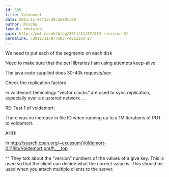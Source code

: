 ```yaml
---
id: 505
title: Voldemort
date: 2011-11-07T13:49:26+01:00
author: Mischa
layout: revision
guid: http://mmt.me.uk/blog/2011/11/07/503-revision-2/
permalink: /2011/11/07/503-revision-2/
---
```

We need to put each of the segments on each disk

Need to make sure that the perl libraries I am using attempts keep-alive 

The java code supplied does 30-40k requests/sec

Check the replication factoro

In voldemort teminology &#8220;vector clocks&#8221; are used to sync replication, especially over a clustered network &#8230;

RE: Test 1 of voldemort: 

There was no increase in file IO when running up to a 1M iterations of PUT to voldemort.

AHH: 

In http://search.cpan.org/~exussum/Voldemort-0.11/lib/Voldemort.pm#\___top

^^ They talk about the &#8220;version&#8221; numbers of the values of a give key. This is used so that the client can decide what the correct value is. This should be used when you attach multiple clients to the server.